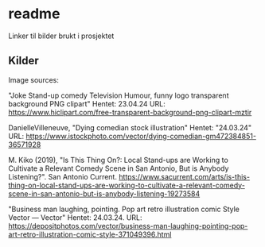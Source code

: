 # readme

Linker til bilder brukt i prosjektet

## Kilder

Image sources: 

"Joke Stand-up comedy Television Humour, funny logo transparent background PNG clipart" Hentet: 23.04.24 URL:
https://www.hiclipart.com/free-transparent-background-png-clipart-mztir


DanielleVilleneuve, "Dying comedian stock illustration" Hentet: "24.03.24" URL:
https://www.istockphoto.com/vector/dying-comedian-gm472384851-36571928


M. Kiko (2019), "Is This Thing On?: Local Stand-ups are Working to Cultivate a Relevant Comedy Scene in San Antonio, But is Anybody Listening?". San Antonio
Current. https://www.sacurrent.com/arts/is-this-thing-on-local-stand-ups-are-working-to-cultivate-a-relevant-comedy-scene-in-san-antonio-but-is-anybody-listening-19273584


"Business man laughing, pointing. Pop art retro illustration comic Style Vector — Vector" Hentet: 24.03.24. URL:
https://depositphotos.com/vector/business-man-laughing-pointing-pop-art-retro-illustration-comic-style-371049396.html



